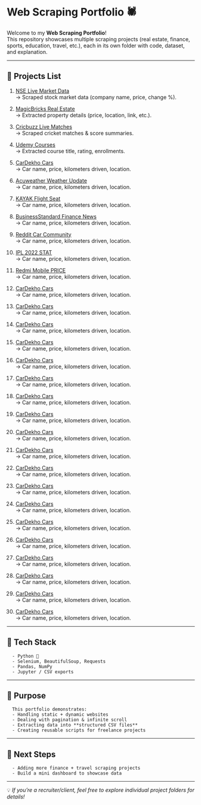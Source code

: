 # Web Scraping Portfolio 🕷️

Welcome to my **Web Scraping Portfolio**!  
This repository showcases multiple scraping projects (real estate, finance, sports, education, travel, etc.), each in its own folder with code, dataset, and explanation.

---

## 📌 Projects List
      
1. [NSE Live Market Data](./NSE/)  
   → Scraped stock market data (company name, price, change %).

2. [MagicBricks Real Estate](./magic_bricks/)  
   → Extracted property details (price, location, link, etc.).

3. [Cricbuzz Live Matches](./cricbuzz/)  
   → Scraped cricket matches & score summaries.

4. [Udemy Courses](./udemy/)  
   → Extracted course title, rating, enrollments.

5. [CarDekho Cars](./CarDekho/)  
   → Car name, price, kilometers driven, location.

5. [Acuweather Weather Update](./CarDekho/)  
   → Car name, price, kilometers driven, location.

5. [KAYAK Flight Seat](./CarDekho/)  
   → Car name, price, kilometers driven, location.

5. [BusinessStandard Finance News](./CarDekho/)  
   → Car name, price, kilometers driven, location.

5. [Reddit Car Community](./CarDekho/)  
   → Car name, price, kilometers driven, location.

5. [IPL 2022 STAT](./CarDekho/)  
   → Car name, price, kilometers driven, location.

5. [Redmi Mobile PRICE](./CarDekho/)  
   → Car name, price, kilometers driven, location.

5. [CarDekho Cars](./CarDekho/)  
   → Car name, price, kilometers driven, location.

5. [CarDekho Cars](./CarDekho/)  
   → Car name, price, kilometers driven, location.

5. [CarDekho Cars](./CarDekho/)  
   → Car name, price, kilometers driven, location.

5. [CarDekho Cars](./CarDekho/)  
   → Car name, price, kilometers driven, location.

5. [CarDekho Cars](./CarDekho/)  
   → Car name, price, kilometers driven, location.

5. [CarDekho Cars](./CarDekho/)  
   → Car name, price, kilometers driven, location.

5. [CarDekho Cars](./CarDekho/)  
   → Car name, price, kilometers driven, location.

5. [CarDekho Cars](./CarDekho/)  
   → Car name, price, kilometers driven, location.

5. [CarDekho Cars](./CarDekho/)  
   → Car name, price, kilometers driven, location.

5. [CarDekho Cars](./CarDekho/)  
   → Car name, price, kilometers driven, location.
   
5. [CarDekho Cars](./CarDekho/)  
   → Car name, price, kilometers driven, location.

5. [CarDekho Cars](./CarDekho/)  
   → Car name, price, kilometers driven, location.

5. [CarDekho Cars](./CarDekho/)  
   → Car name, price, kilometers driven, location.

5. [CarDekho Cars](./CarDekho/)  
   → Car name, price, kilometers driven, location.

5. [CarDekho Cars](./CarDekho/)  
   → Car name, price, kilometers driven, location.

5. [CarDekho Cars](./CarDekho/)  
   → Car name, price, kilometers driven, location.

5. [CarDekho Cars](./CarDekho/)  
   → Car name, price, kilometers driven, location.

5. [CarDekho Cars](./CarDekho/)  
   → Car name, price, kilometers driven, location.

5. [CarDekho Cars](./CarDekho/)  
   → Car name, price, kilometers driven, location.


---

## 🔧 Tech Stack
      - Python 🐍  
      - Selenium, BeautifulSoup, Requests  
      - Pandas, NumPy  
      - Jupyter / CSV exports  

---

## 🎯 Purpose
      This portfolio demonstrates:
      - Handling static + dynamic websites  
      - Dealing with pagination & infinite scroll  
      - Extracting data into **structured CSV files**  
      - Creating reusable scripts for freelance projects  

---

## 🚀 Next Steps
      - Adding more finance + travel scraping projects  
      - Build a mini dashboard to showcase data  

---

💡 *If you’re a recruiter/client, feel free to explore individual project folders for details!*
